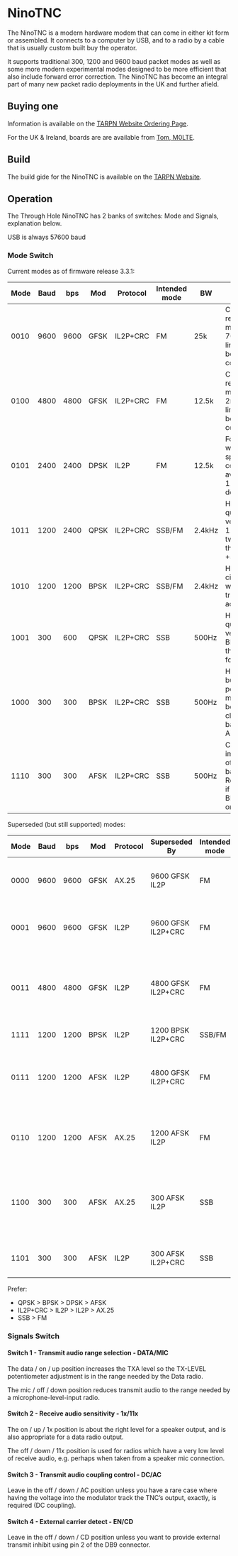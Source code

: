# NinoTNC

The NinoTNC is a modern hardware modem that can come in either kit form or assembled.
It connects to a computer by USB, and to a radio by a cable that is usually custom built buy the operator.

It supports traditional 300, 1200 and 9600 baud packet modes as well as some more modern experimental modes designed to be more efficient that also include forward error correction. The NinoTNC has become an integral part of many new packet radio deployments in the UK and further afield.

## Buying one

Information is available on the [TARPN Website Ordering Page](https://tarpn.net/t/nino-tnc/n9600a/n9600a_info.html).

For the UK & Ireland, boards are are available from [Tom, M0LTE](https://ko-fi.com/s/981d919ea3).


## Build

The build gide for the NinoTNC is available on the [TARPN Website](https://tarpn.net/t/nino-tnc/nino-tnc.html).

## Operation

The Through Hole NinoTNC has 2 banks of switches: Mode and Signals, explanation below.

USB is always 57600 baud

### Mode Switch

Current modes as of firmware release 3.3.1:

| Mode | Baud | bps  | Mod  | Protocol | Intended mode | BW     | Typical use |
| ---- | ---- | ---  | ---- | -------- | ------------- | ------ | ----------- |
| 0010 | 9600 | 9600 | GFSK | IL2P+CRC | FM            | 25k    | Current recommended mode for new 70cm (25kHz) links where both ends are compatible         |
| 0100 | 4800 | 4800 | GFSK | IL2P+CRC | FM            | 12.5k  | Current recommended mode for new 2m (12.5kHz) links where both ends are compatible         |
| 0101 | 2400 | 2400 | DPSK | IL2P     | FM            | 12.5k  | For situations where only a speaker/mic connection is available but > 1200 baud is desired |
| 1011 | 1200 | 2400 | QPSK | IL2P+CRC | SSB/FM        | 2.4kHz | HF - quadrature version of 1200 BPSK, twice the throughput for +3dB SNR.                   |
| 1010 | 1200 | 1200 | BPSK | IL2P+CRC | SSB/FM        | 2.4kHz | HF - use for circuits where wider transmission is acceptable.                              |
| 1001 | 300  | 600  | QPSK | IL2P+CRC | SSB           | 500Hz  | HF - quadrature version of 300 BPSK, twice the throughput for +3dB SNR                     |
| 1000 | 300  | 300  | BPSK | IL2P+CRC | SSB           | 500Hz  | HF - slowest but best performing mode. ~7dB better than classic 300 baud FSK AX.25         |
| 1110 | 300  | 300  | AFSK | IL2P+CRC | SSB           | 500Hz  | CRC improvement of IL2P 300 baud AX.25. Recommended if you can't do BPSK / QPSK on HF.     |

Superseded (but still supported) modes:

| Mode | Baud | bps  | Mod  | Protocol | Superseded By | Intended mode | BW     | Typical use |
| ---- | ---- | ---  | ---- | -------- | ------------- | ------------- | ------ | ----------- |
| 0000 | 9600 | 9600 | GFSK | AX.25    | 9600 GFSK IL2P     | FM            | 25k    | Backwards compatibility with legacy G3RUH modems                                   |
| 0001 | 9600 | 9600 | GFSK | IL2P     | 9600 GFSK IL2P+CRC | FM            | 25k    | Backwards compatibility. Obsoleted by 9600 GFSK IL2P+CRC                           |
| 0011 | 4800 | 4800 | GFSK | IL2P     | 4800 GFSK IL2P+CRC | FM            | 12.5k  | Debugging against 4800 GFSK IL2P+CRC in case of issues with the CRC mode           |
| 1111 | 1200 | 1200 | BPSK | IL2P     | 1200 BPSK IL2P+CRC | SSB/FM        | 2.4kHz | Backwards compatibility                                                            |
| 0111 | 1200 | 1200 | AFSK | IL2P     | 4800 GFSK IL2P+CRC | FM            | 12.5k  | Improvement over 1200 AFSK IL2P, where none of the GFSK modes are possible         |
| 0110 | 1200 | 1200 | AFSK | AX.25    | 1200 AFSK IL2P     | FM            | 12.5k  | VHF APRS, backwards compatibility with classic / legacy TNCs like PK232            |
| 1100 | 300  | 300  | AFSK | AX.25    | 300 AFSK IL2P      | SSB           | 500Hz  | Backwards compatibility with legacy HF packet modems. Modulation invented c. 1962! |
| 1101 | 300  | 300  | AFSK | IL2P     | 300 AFSK IL2P+CRC  | SSB           | 500Hz  | IL2P improvement of AFSK 300 baud AX.25.                                           |

Prefer:
  * QPSK > BPSK > DPSK > AFSK
  * IL2P+CRC > IL2P > IL2P > AX.25
  * SSB > FM

### Signals Switch

#### Switch 1 - Transmit audio range selection - DATA/MIC

The data / on / up position increases the TXA level so the TX-LEVEL potentiometer adjustment is in the range needed by the Data radio.

The mic / off / down position reduces transmit audio to the range needed by a microphone-level-input radio.

#### Switch 2 - Receive audio sensitivity - 1x/11x

The on / up / 1x position is about the right level for a speaker output, and is also appropriate for a data radio output.

The off / down / 11x position is used for radios which have a very low level of receive audio, e.g. perhaps when taken from a speaker mic connection.

#### Switch 3 - Transmit audio coupling control - DC/AC

Leave in the off / down / AC position unless you have a rare case where having the voltage into the modulator track the TNC’s output, exactly, is required (DC coupling).

#### Switch 4 - External carrier detect - EN/CD

Leave in the off / down / CD position unless you want to provide external transmit inhibit using pin 2 of the DB9 connector.
